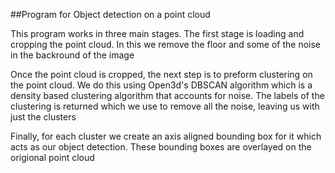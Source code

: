 ##Program for Object detection on a point cloud

This program works in three main stages. The first stage is loading and cropping the point cloud. In this we remove the floor and some of the noise in the backround of the image

Once the point cloud is cropped, the next step is to preform clustering on the point cloud. We do this using Open3d's DBSCAN algorithm which is a density based clustering algorithm that accounts for noise. The labels of the clustering is returned which we use to remove all the noise, leaving us with just the clusters

Finally, for each cluster we create an axis aligned bounding box for it which acts as our object detection. These bounding boxes are overlayed on the origional point cloud
